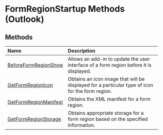 
# FormRegionStartup Methods (Outlook)

## Methods



|**Name**|**Description**|
|:-----|:-----|
|[BeforeFormRegionShow](c93c2f6a-511f-15cd-eca2-4eb35af9939a.md)|Allows an add-in to update the user interface of a form region before it is displayed. |
|[GetFormRegionIcon](c1c0bd3f-3fae-8e9b-d579-58d609bbaa4e.md)|Obtains an icon image that will be displayed for a particular type of icon for the form region.|
|[GetFormRegionManifest](de752c6f-423a-ee2f-aa7e-d1107cf406a2.md)|Obtains the XML manifest for a form region.|
|[GetFormRegionStorage](685b5ed7-dd19-9040-664f-5deff6e738c7.md)|Obtains appropriate storage for a form region based on the specified information.|
